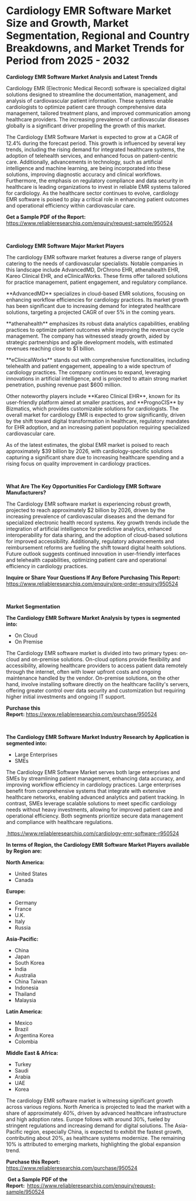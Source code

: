 <p><h1>Cardiology EMR Software Market Size and Growth, Market Segmentation, Regional and Country Breakdowns, and Market Trends for Period from 2025 -  2032</h1></p><p><strong>Cardiology EMR Software Market Analysis and Latest Trends</strong></p>
<p><p>Cardiology EMR (Electronic Medical Record) software is specialized digital solutions designed to streamline the documentation, management, and analysis of cardiovascular patient information. These systems enable cardiologists to optimize patient care through comprehensive data management, tailored treatment plans, and improved communication among healthcare providers. The increasing prevalence of cardiovascular diseases globally is a significant driver propelling the growth of this market.</p><p>The Cardiology EMR Software Market is expected to grow at a CAGR of 12.4% during the forecast period. This growth is influenced by several key trends, including the rising demand for integrated healthcare systems, the adoption of telehealth services, and enhanced focus on patient-centric care. Additionally, advancements in technology, such as artificial intelligence and machine learning, are being incorporated into these solutions, improving diagnostic accuracy and clinical workflows. Furthermore, the emphasis on regulatory compliance and data security in healthcare is leading organizations to invest in reliable EMR systems tailored for cardiology. As the healthcare sector continues to evolve, cardiology EMR software is poised to play a critical role in enhancing patient outcomes and operational efficiency within cardiovascular care.</p></p>
<p><strong>Get a Sample PDF of the Report:&nbsp;</strong> <a href="https://www.reliableresearchiq.com/enquiry/request-sample/950524?utm_campaign=3114&utm_medium=2&utm_source=Github&utm_content=ia&utm_term=17042025&utm_id=cardiology-emr-software">https://www.reliableresearchiq.com/enquiry/request-sample/950524</a></p>
<p>&nbsp;</p>
<p><strong>Cardiology EMR Software Major Market Players</strong></p>
<p><p>The cardiology EMR software market features a diverse range of players catering to the needs of cardiovascular specialists. Notable companies in this landscape include AdvancedMD, DrChrono EHR, athenahealth EHR, Kareo Clinical EHR, and eClinicalWorks. These firms offer tailored solutions for practice management, patient engagement, and regulatory compliance. </p><p>**AdvancedMD** specializes in cloud-based EMR solutions, focusing on enhancing workflow efficiencies for cardiology practices. Its market growth has been significant due to increasing demand for integrated healthcare solutions, targeting a projected CAGR of over 5% in the coming years.</p><p>**athenahealth** emphasizes its robust data analytics capabilities, enabling practices to optimize patient outcomes while improving the revenue cycle management. The company has witnessed steady growth, aided by strategic partnerships and agile development models, with estimated revenues reaching close to $1 billion.</p><p>**eClinicalWorks** stands out with comprehensive functionalities, including telehealth and patient engagement, appealing to a wide spectrum of cardiology practices. The company continues to expand, leveraging innovations in artificial intelligence, and is projected to attain strong market penetration, pushing revenue past $600 million.</p><p>Other noteworthy players include **Kareo Clinical EHR**, known for its user-friendly platform aimed at smaller practices, and **PrognoCIS** by Bizmatics, which provides customizable solutions for cardiologists. The overall market for cardiology EMR is expected to grow significantly, driven by the shift toward digital transformation in healthcare, regulatory mandates for EHR adoption, and an increasing patient population requiring specialized cardiovascular care.</p><p>As of the latest estimates, the global EMR market is poised to reach approximately $39 billion by 2026, with cardiology-specific solutions capturing a significant share due to increasing healthcare spending and a rising focus on quality improvement in cardiology practices.</p></p>
<p>&nbsp;</p>
<p><strong>What Are The Key Opportunities For Cardiology EMR Software Manufacturers?</strong></p>
<p><p>The Cardiology EMR software market is experiencing robust growth, projected to reach approximately $2 billion by 2026, driven by the increasing prevalence of cardiovascular diseases and the demand for specialized electronic health record systems. Key growth trends include the integration of artificial intelligence for predictive analytics, enhanced interoperability for data sharing, and the adoption of cloud-based solutions for improved accessibility. Additionally, regulatory advancements and reimbursement reforms are fueling the shift toward digital health solutions. Future outlook suggests continued innovation in user-friendly interfaces and telehealth capabilities, optimizing patient care and operational efficiency in cardiology practices.</p></p>
<p><strong>Inquire or Share Your Questions If Any Before Purchasing This Report:</strong> <a href="https://www.reliableresearchiq.com/enquiry/pre-order-enquiry/950524?utm_campaign=3114&utm_medium=2&utm_source=Github&utm_content=ia&utm_term=17042025&utm_id=cardiology-emr-software">https://www.reliableresearchiq.com/enquiry/pre-order-enquiry/950524</a></p>
<p>&nbsp;</p>
<p><strong>Market Segmentation</strong></p>
<p><strong>The Cardiology EMR Software Market Analysis by types is segmented into:</strong></p>
<p><ul><li>On Cloud</li><li>On Premise</li></ul></p>
<p><p>The Cardiology EMR software market is divided into two primary types: on-cloud and on-premise solutions. On-cloud options provide flexibility and accessibility, allowing healthcare providers to access patient data remotely through the internet, often with lower upfront costs and ongoing maintenance handled by the vendor. On-premise solutions, on the other hand, involve installing software directly on the healthcare facility's servers, offering greater control over data security and customization but requiring higher initial investments and ongoing IT support.</p></p>
<p><strong>Purchase this Report:&nbsp;</strong><a href="https://www.reliableresearchiq.com/purchase/950524?utm_campaign=3114&utm_medium=2&utm_source=Github&utm_content=ia&utm_term=17042025&utm_id=cardiology-emr-software">https://www.reliableresearchiq.com/purchase/950524</a></p>
<p>&nbsp;</p>
<p><strong>The Cardiology EMR Software Market Industry Research by Application is segmented into:</strong></p>
<p><ul><li>Large Enterprises</li><li>SMEs</li></ul></p>
<p><p>The Cardiology EMR Software Market serves both large enterprises and SMEs by streamlining patient management, enhancing data accuracy, and improving workflow efficiency in cardiology practices. Large enterprises benefit from comprehensive systems that integrate with extensive healthcare networks, enabling advanced analytics and patient tracking. In contrast, SMEs leverage scalable solutions to meet specific cardiology needs without heavy investments, allowing for improved patient care and operational efficiency. Both segments prioritize secure data management and compliance with healthcare regulations.</p></p>
<p><a href="https://www.reliableresearchiq.com/cardiology-emr-software-r950524?utm_campaign=3114&utm_medium=2&utm_source=Github&utm_content=ia&utm_term=17042025&utm_id=cardiology-emr-software">&nbsp;https://www.reliableresearchiq.com/cardiology-emr-software-r950524</a></p>
<p><strong>In terms of Region, the Cardiology EMR Software Market Players available by Region are:</strong></p>
<p>
    <p> <strong> North America: </strong>
        <ul>
            <li>United States</li>
            <li>Canada</li>
        </ul>
        </p> 
    <p> <strong> Europe: </strong>
        <ul>
            <li>Germany</li>
            <li>France</li>
            <li>U.K.</li>
            <li>Italy</li>
            <li>Russia</li>
        </ul>
        </p> 
    <p> <strong> Asia-Pacific: </strong>
        <ul>
            <li>China</li>
            <li>Japan</li>
            <li>South Korea</li>
            <li>India</li>
            <li>Australia</li>
            <li>China Taiwan</li>
            <li>Indonesia</li>
            <li>Thailand</li>
            <li>Malaysia</li>
        </ul>
        </p> 
    <p> <strong> Latin America: </strong>
        <ul>
            <li>Mexico</li>
            <li>Brazil</li>
            <li>Argentina Korea</li>
            <li>Colombia</li>
        </ul>
        </p> 
    <p> <strong> Middle East & Africa: </strong>
        <ul>
            <li>Turkey</li>
            <li>Saudi</li>
            <li>Arabia</li>
            <li>UAE</li>
            <li>Korea</li>
        </ul>
    </p>
    </p>
<p><p>The cardiology EMR software market is witnessing significant growth across various regions. North America is projected to lead the market with a share of approximately 40%, driven by advanced healthcare infrastructure and high adoption rates. Europe follows with around 30%, fueled by stringent regulations and increasing demand for digital solutions. The Asia-Pacific region, especially China, is expected to exhibit the fastest growth, contributing about 20%, as healthcare systems modernize. The remaining 10% is attributed to emerging markets, highlighting the global expansion trend.</p></p>
<p><strong>Purchase this Report: </strong><a href="https://www.reliableresearchiq.com/purchase/950524?utm_campaign=3114&utm_medium=2&utm_source=Github&utm_content=ia&utm_term=17042025&utm_id=cardiology-emr-software">https://www.reliableresearchiq.com/purchase/950524</a></p>
<p>&nbsp;<strong>Get a Sample PDF of the Report:&nbsp;&nbsp;</strong><a href="https://www.reliableresearchiq.com/enquiry/request-sample/950524?utm_campaign=3114&utm_medium=2&utm_source=Github&utm_content=ia&utm_term=17042025&utm_id=cardiology-emr-software">https://www.reliableresearchiq.com/enquiry/request-sample/950524</a></p>
<p><strong></strong></p>
<p><p></p><p></p><p></p></p>